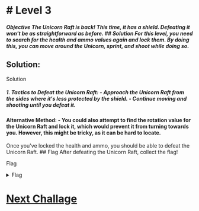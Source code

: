 # # Level 3

##### Objective The Unicorn Raft is back! This time, it has a shield. Defeating it won't be as straightforward as before. ## Solution For this level, you need to search for the health and ammo values again and lock them. By doing this, you can move around the Unicorn, sprint, and shoot while doing so.

## Solution:

Solution

##### 1. **Tactics to Defeat the Unicorn Raft:** - Approach the Unicorn Raft from the sides where it's less protected by the shield. - Continue moving and shooting until you defeat it.

#### Alternative Method: - You could also attempt to find the rotation value for the Unicorn Raft and lock it, which would prevent it from turning towards you. However, this might be tricky, as it can be hard to locate.

Once you've locked the health and ammo, you should be able to defeat the Unicorn Raft. ## Flag After defeating the Unicorn Raft, collect the flag!

Flag

<details>
<summary>Flag</summary>
GHCTF{the_best_defense_is_offense}
</details>

# [Next Challage](level4.md)
